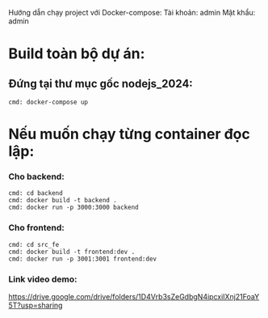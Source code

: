 Hướng dẫn chạy project với Docker-compose:
Tài khoản: admin
Mật khẩu: admin

# Build toàn bộ dự án:
## Đứng tại thư mục gốc nodejs_2024:
    cmd: docker-compose up

# Nếu muốn chạy từng container đọc lập:
### Cho backend:
    cmd: cd backend
    cmd: docker build -t backend .
    cmd: docker run -p 3000:3000 backend

### Cho frontend:
    cmd: cd src_fe
    cmd: docker build -t frontend:dev . 
    cmd: docker run -p 3001:3001 frontend:dev

### Link video demo:
https://drive.google.com/drive/folders/1D4Vrb3sZeGdbgN4ipcxiIXnj21FoaY5T?usp=sharing
